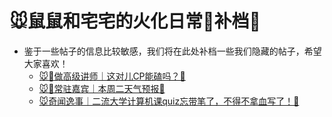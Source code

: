 # 🐭鼠鼠和宅宅的火化日常🔢补档👾

- 鉴于一些帖子的信息比较敏感，我们将在此处补档一些我们隐藏的帖子，希望大家喜欢！
    - [🐭🔢做高级讲师｜这对儿CP能磕吗？👾](SMCP.html)
    - [🐭🔢常驻嘉宾｜本周二天气预报👾](bloomberg-weather.html)
    - [🐭奇闻逸事｜二流大学计算机课quiz忘带笔了，不得不拿血写了！👾](gtwy.html)
